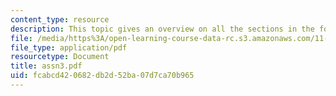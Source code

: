 ```yaml
---
content_type: resource
description: This topic gives an overview on all the sections in the form.
file: /media/https%3A/open-learning-course-data-rc.s3.amazonaws.com/11-307-beijing-urban-design-studio-summer-2006/fcabcd420682db2d52ba07d7ca70b965_assn3.pdf
file_type: application/pdf
resourcetype: Document
title: assn3.pdf
uid: fcabcd42-0682-db2d-52ba-07d7ca70b965
---
```

